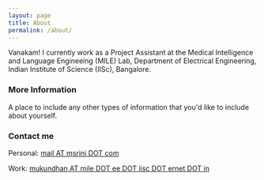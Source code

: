 ```yaml
---
layout: page
title: About
permalink: /about/
---
```


Vanakam! I currently work as a Project Assistant at the Medical Intelligence and Language Engineeing (MILE) Lab, Department of Electrical Engineering, Indian Institute of Science (IISc), Bangalore. 

### More Information

A place to include any other types of information that you'd like to include about yourself. 

### Contact me

Personal: [mail AT msrini DOT com](mailto:mail@msrini.com)

Work: [mukundhan AT mile DOT ee DOT iisc DOT ernet DOT in](mailto:mail@msrini.com)
